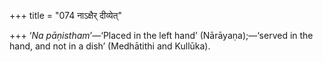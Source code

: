 +++
title = "074 नाऽक्षैर् दीव्येत्"

+++
‘*Na pāṇistham*’—‘Placed in the left hand’ (Nārāyaṇa);—‘served in the
hand, and not in a dish’ (Medhātithi and Kullūka).


